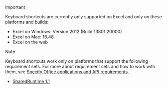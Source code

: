 > [!IMPORTANT]
> Keyboard shortcuts are currently only supported on Excel and only on these platforms and builds:
>
>* Excel on Windows: Version 2012 (Build 13801.20000)
>* Excel on Mac: 16.48
>* Excel on the web

> [!NOTE]
> Keyboard shortcuts work only on platforms that support the following requirement sets. For more about requirement sets and how to work with them, see [Specify Office applications and API requirements](../develop/specify-office-hosts-and-api-requirements.md).
>
> - [SharedRuntime 1.1](../reference/requirement-sets/shared-runtime-requirement-sets.md)